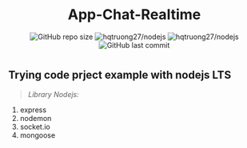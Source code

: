 <h1 align="center">App-Chat-Realtime</h1>
<p align="center">
  <img alt="GitHub repo size" src="https://img.shields.io/github/repo-size/hqtruong27/App-Chat-Realtime?label=Size&logo=node.js&style=flat-square">
  <img alt="hqtruong27/nodejs" src="https://img.shields.io/github/languages/count/hqtruong27/App-Chat-Realtime?label=Languages&style=flat-square">
  <img alt="hqtruong27/nodejs" src="https://img.shields.io/github/languages/top/hqtruong27/App-Chat-Realtime?label=JavasScript&logo=javascript&style=flat-square">
  <img alt="GitHub last commit" src="https://img.shields.io/github/last-commit/hqtruong27/App-Chat-Realtime?label=Last%20commit&logo=git&style=flat-square">
  <h1 align="center"></h1>
</p>
<h2>Trying code prject example with nodejs LTS</h3>

>*Library Nodejs:* <br>
  1. express
  2. nodemon
  3. socket.io
  4. mongoose
